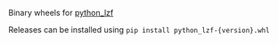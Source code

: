 Binary wheels for [python_lzf](https://pypi.org/project/python-lzf/)

Releases can be installed using `pip install python_lzf-{version}.whl`
